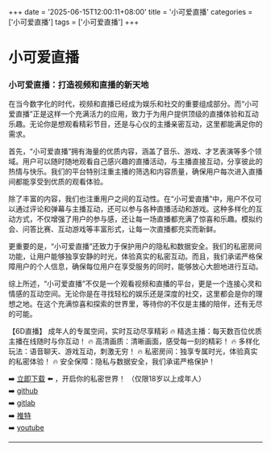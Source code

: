 +++
date = '2025-06-15T12:00:11+08:00'
title = '小可爱直播'
categories = ['小可爱直播']
tags = ['小可爱直播']
+++

# 小可爱直播

### 小可爱直播：打造视频和直播的新天地

在当今数字化的时代，视频和直播已经成为娱乐和社交的重要组成部分。而“小可爱直播”正是这样一个充满活力的应用，致力于为用户提供顶级的直播体验和互动乐趣。无论你是想观看精彩节目，还是与心仪的主播亲密互动，这里都能满足你的需求。

首先，“小可爱直播”拥有海量的优质内容，涵盖了音乐、游戏、才艺表演等多个领域。用户可以随时随地观看自己感兴趣的直播活动，与主播直接互动，分享彼此的热情与快乐。我们的平台特别注重主播的筛选和内容质量，确保用户每次进入直播间都能享受到优质的观看体验。

除了丰富的内容，我们也注重用户之间的互动性。在“小可爱直播”中，用户不仅可以通过评论和弹幕与主播互动，还可以参与各种直播活动和游戏。这种多样化的互动方式，不仅增强了用户的参与感，还让每一场直播都充满了惊喜和乐趣。模拟约会、问答比赛、互动游戏等丰富形式，让每一次直播都充实而新鲜。

更重要的是，“小可爱直播”还致力于保护用户的隐私和数据安全。我们的私密房间功能，让用户能够独享安静的时光，体验真实的私密互动。而且，我们承诺严格保障用户的个人信息，确保每位用户在享受服务的同时，能够放心大胆地进行互动。

综上所述，“小可爱直播”不仅是一个观看视频和直播的平台，更是一个连接心灵和情感的互动空间。无论你是在寻找轻松的娱乐还是深度的社交，这里都会是你的理想之地。在这个充满惊喜和探索的世界里，等待你的不仅是主播的陪伴，还有无尽的可能。

【6D直播】
成年人的专属空间，实时互动尽享精彩
🔥 精选主播：每天数百位优质主播在线随时与你互动！
🔥 高清画质：清晰画面，感受每一刻的精彩！
🔥 多样化玩法：语音聊天、游戏互动，刺激无穷！
🔥 私密房间：独享专属时光，体验真实的私密体验！
🔥 安全保障：隐私与数据安全，我们承诺严格保护！

➡️ [立即下载](https://down123.s3.ap-east-1.amazonaws.com/down/down.html?channelCode=blog) ⬅️ ，开启你的私密世界！
（仅限18岁以上成年人）  
➡️ [github](https://aldult-live.github.io/)  
➡️ [gitlab](https://seo-09598d.gitlab.io/)  
➡️ [推特](https://x.com/wegame33)  
➡️ [youtube](https://www.youtube.com/@6Dlive)  

---
